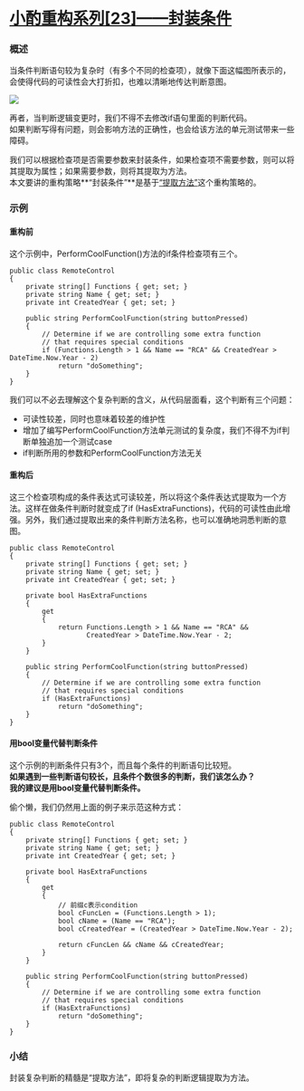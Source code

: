 # [小酌重构系列[23]——封装条件][0]

### 概述

当条件判断语句较为复杂时（有多个不同的检查项），就像下面这幅图所表示的，会使得代码的可读性会大打折扣，也难以清晰地传达判断意图。

![](./img/341820-20160531221556352-1606371125.png)

再者，当判断逻辑变更时，我们不得不去修改if语句里面的判断代码。  
如果判断写得有问题，则会影响方法的正确性，也会给该方法的单元测试带来一些障碍。

我们可以根据检查项是否需要参数来封装条件，如果检查项不需要参数，则可以将其提取为属性；如果需要参数，则将其提取为方法。  
本文要讲的重构策略**“封装条件”**是基于[“提取方法”][1]这个重构策略的。

### 示例

#### 重构前

这个示例中，PerformCoolFunction()方法的if条件检查项有三个。

    public class RemoteControl
    {
        private string[] Functions { get; set; }
        private string Name { get; set; }
        private int CreatedYear { get; set; }
    
        public string PerformCoolFunction(string buttonPressed)
        {
            // Determine if we are controlling some extra function
            // that requires special conditions
            if (Functions.Length > 1 && Name == "RCA" && CreatedYear > DateTime.Now.Year - 2)
                return "doSomething";
        }
    }
    

我们可以不必去理解这个复杂判断的含义，从代码层面看，这个判断有三个问题：

* 可读性较差，同时也意味着较差的维护性
* 增加了编写PerformCoolFunction方法单元测试的复杂度，我们不得不为if判断单独追加一个测试case
* if判断所用的参数和PerformCoolFunction方法无关

#### 重构后

这三个检查项构成的条件表达式可读较差，所以将这个条件表达式提取为一个方法。这样在做条件判断时就变成了if (HasExtraFunctions)，代码的可读性由此增强。另外，我们通过提取出来的条件判断方法名称，也可以准确地洞悉判断的意图。

    public class RemoteControl
    {
        private string[] Functions { get; set; }
        private string Name { get; set; }
        private int CreatedYear { get; set; }
    
        private bool HasExtraFunctions
        {
            get
            {
                return Functions.Length > 1 && Name == "RCA" &&
                       CreatedYear > DateTime.Now.Year - 2;
            }
        }
    
        public string PerformCoolFunction(string buttonPressed)
        {
            // Determine if we are controlling some extra function
            // that requires special conditions
            if (HasExtraFunctions)
                return "doSomething";
        }
    }
    

#### 用bool变量代替判断条件

这个示例的判断条件只有3个，而且每个条件的判断语句比较短。  
**如果遇到一些判断语句较长，且条件个数很多的判断，我们该怎么办？  
我的建议是用bool变量代替判断条件。**

偷个懒，我们仍然用上面的例子来示范这种方式：

    public class RemoteControl
    {
        private string[] Functions { get; set; }
        private string Name { get; set; }
        private int CreatedYear { get; set; }
    
        private bool HasExtraFunctions
        {
            get
            {
                // 前缀c表示condition
                bool cFuncLen = (Functions.Length > 1);
                bool cName = (Name == "RCA");
                bool cCreatedYear = (CreatedYear > DateTime.Now.Year - 2);
    
                return cFuncLen && cName && cCreatedYear;
            }
        }
    
        public string PerformCoolFunction(string buttonPressed)
        {
            // Determine if we are controlling some extra function
            // that requires special conditions
            if (HasExtraFunctions)
                return "doSomething";
        }
    }

### 小结

封装复杂判断的精髓是“提取方法”，即将复杂的判断逻辑提取为方法。

[0]: http://www.cnblogs.com/keepfool/p/5547797.html
[1]: http://www.cnblogs.com/keepfool/p/5433403.html